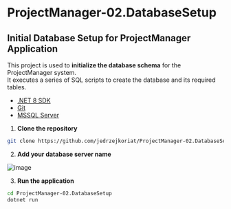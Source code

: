 # ProjectManager-02.DatabaseSetup

## Initial Database Setup for ProjectManager Application

This project is used to **initialize the database schema** for the ProjectManager system.  
It executes a series of SQL scripts to create the database and its required tables.

- [.NET 8 SDK](https://dotnet.microsoft.com/en-us/download)
- [Git](https://git-scm.com/)
- [MSSQL Server](https://www.microsoft.com/en-us/sql-server/sql-server-downloads)

1. **Clone the repository**

```bash
git clone https://github.com/jedrzejkoriat/ProjectManager-02.DatabaseSetup.git
```

2. **Add your database server name**

![image](https://github.com/user-attachments/assets/d2157a58-a51b-417f-b649-1bfbab9db2ff)

3. **Run the application**

```bash
cd ProjectManager-02.DatabaseSetup
dotnet run
```
